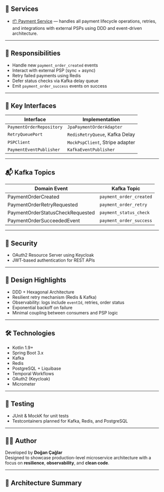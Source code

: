 
## 🧩 Services

- [📦 Payment Service](payment-service/README.md) — handles all payment lifecycle operations, retries, and integrations with external PSPs using DDD and event-driven architecture.
---

## 🚀 Responsibilities

- Handle new `payment_order_created` events
- Interact with external PSP (sync + async)
- Retry failed payments using Redis
- Defer status checks via Kafka delay queue
- Emit `payment_order_success` events on success

---

## 🧩 Key Interfaces

| Interface                 | Implementation                   |
|--------------------------|------------------------------------|
| `PaymentOrderRepository` | `JpaPaymentOrderAdapter`           |
| `RetryQueuePort`         | `RedisRetryQueue`, Kafka Delay     |
| `PSPClient`              | `MockPspClient`, Stripe adapter    |
| `PaymentEventPublisher`  | `KafkaEventPublisher`              |

---

## 📬 Kafka Topics

| Domain Event                        | Kafka Topic                   |
|-------------------------------------|-------------------------------|
| PaymentOrderCreated                 | `payment_order_created`       |
| PaymentOrderRetryRequested          | `payment_order_retry`         |
| PaymentOrderStatusCheckRequested    | `payment_status_check`        |
| PaymentOrderSucceededEvent          | `payment_order_success`       |

---

## 🔐 Security

- OAuth2 Resource Server using Keycloak
- JWT-based authentication for REST APIs

---

## 🧠 Design Highlights

- DDD + Hexagonal Architecture
- Resilient retry mechanism (Redis & Kafka)
- Observability: logs include `eventId`, retries, order status
- Exponential backoff on failure
- Minimal coupling between consumers and PSP logic

---

## 🛠 Technologies

- Kotlin 1.9+
- Spring Boot 3.x
- Kafka
- Redis
- PostgreSQL + Liquibase
- Temporal Workflows
- OAuth2 (Keycloak)
- Micrometer

---

## 🧪 Testing

- JUnit & MockK for unit tests
- Testcontainers planned for Kafka, Redis, and PostgreSQL

---

## 👨‍💻 Author

Developed by **Doğan Çağlar**  
Designed to showcase production-level microservice architecture with a focus on **resilience**, **observability**, and **clean code**.

---

## 🧱 Architecture Summary